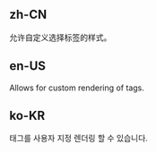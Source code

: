 ## zh-CN

允许自定义选择标签的样式。

## en-US

Allows for custom rendering of tags.

## ko-KR

태그를 사용자 지정 렌더링 할 수 있습니다.

